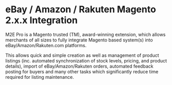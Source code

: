 # eBay / Amazon / Rakuten Magento 2.x.x Integration
 
 M2E Pro is a Magento trusted (TM), award-winning extension, which allows merchants of all sizes to fully integrate Magento based system(s) into eBay/Amazon/Rakuten.com platforms.

This allows quick and simple creation as well as management of product listings (inc. automated synchronization of stock levels, pricing, and product details), import of eBay/Amazon/Rakuten orders, automated feedback posting for buyers and many other tasks which significantly reduce time required for listing maintenance. 
